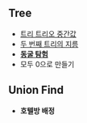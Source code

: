 
<h2>Tree</h2>

- [트리 트리오 중간값](https://github.com/evelyn82/PS/blob/main/open%20contest/Monthly%20Code%20Challenge%20Season1/Trio%20median.md)
- [두 번째 트리의 지름](https://github.com/evelyn82/PS/blob/main/boj/Tree/19581.md)
- [**동굴 탐험**](https://github.com/evelyn82/PS/blob/main/kakao/20%20intern/Cave%20exploration.md)
- 모두 0으로 만들기

<h2>Union Find</h2>

- **호텔방 배정**

